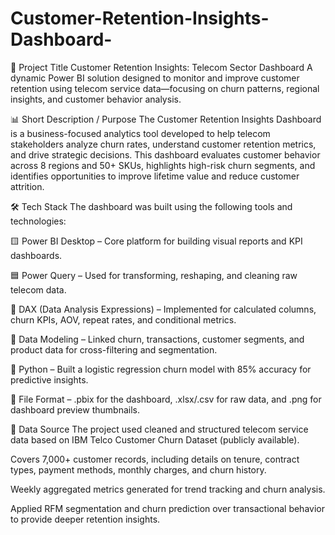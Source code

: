 # Customer-Retention-Insights-Dashboard-
📌 Project Title 
Customer Retention Insights: Telecom Sector Dashboard
A dynamic Power BI solution designed to monitor and improve customer retention using telecom service data—focusing on churn patterns, regional insights, and customer behavior analysis.

📊 Short Description / Purpose
The Customer Retention Insights Dashboard is a business-focused analytics tool developed to help telecom stakeholders analyze churn rates, understand customer retention metrics, and drive strategic decisions. This dashboard evaluates customer behavior across 8 regions and 50+ SKUs, highlights high-risk churn segments, and identifies opportunities to improve lifetime value and reduce customer attrition.

🛠 Tech Stack
The dashboard was built using the following tools and technologies:

🟨 Power BI Desktop – Core platform for building visual reports and KPI dashboards.

🟦 Power Query – Used for transforming, reshaping, and cleaning raw telecom data.

💬 DAX (Data Analysis Expressions) – Implemented for calculated columns, churn KPIs, AOV, repeat rates, and conditional metrics.

🔗 Data Modeling – Linked churn, transactions, customer segments, and product data for cross-filtering and segmentation.

🧠 Python – Built a logistic regression churn model with 85% accuracy for predictive insights.

📄 File Format – .pbix for the dashboard, .xlsx/.csv for raw data, and .png for dashboard preview thumbnails.

📂 Data Source
The project used cleaned and structured telecom service data based on IBM Telco Customer Churn Dataset (publicly available).

Covers 7,000+ customer records, including details on tenure, contract types, payment methods, monthly charges, and churn history.

Weekly aggregated metrics generated for trend tracking and churn analysis.

Applied RFM segmentation and churn prediction over transactional behavior to provide deeper retention insights.
